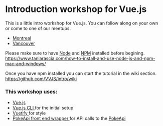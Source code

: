 # Introduction workshop for Vue.js

This is a little intro workshop for Vue.js. You can follow along on your own or come to one of our meetups.

- [Montreal](https://www.meetup.com/Sport-Tech-by-Decathlon/events/251660210/)
- [Vancouver](https://www.meetup.com/Vancity-Vue-js/events/251487811/)

Please make sure to have [Node](https://nodejs.org/) and [NPM](https://www.npmjs.com/) installed before begining.  
https://www.taniarascia.com/how-to-install-and-use-node-js-and-npm-mac-and-windows/

Once you have npm installed you can start the tutorial in the wiki section.  
https://github.com/VVJS/intro/wiki

### This workshop uses:

- [Vue.js](https://vuejs.org/)
- [Vue.js CLI ](https://github.com/vuejs/vue-cli) for the initial setup
- [Vuetify ](https://vuetifyjs.com/) for style
- [PokeApi front end wrapper ](https://github.com/PokeAPI/pokeapi-js-wrapper) for API calls to the [PokeApi](https://pokeapi.co/)
